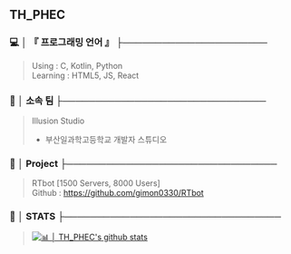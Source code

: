 ## TH_PHEC
### 💻 │ 『 프로그래밍 언어 』 ├──────────────────────
> Using : C, Kotlin, Python  
> Learning : HTML5, JS, React

### 👫 │ 소속 팀 ├───────────────────────────────
> Illusion Studio
> - 부산일과학고등학교 개발자 스튜디오  

### 📩 │ Project ├────────────────────────────────
> RTbot [1500 Servers, 8000 Users]  
Github : https://github.com/gimon0330/RTbot

### 📢 │ STATS ├─────────────────────────────────
> [![📊 │ TH_PHEC's github stats](https://github-readme-stats.vercel.app/api?username=gimon0330)](https://github.com/anuraghazra/github-readme-stats)
